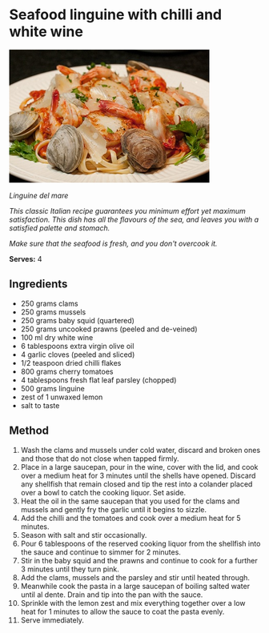 # Seafood linguine with chilli and white wine

![Name](resources/shrimp-and-pasta.jpg)

*Linguine del mare*

*This classic Italian recipe guarantees you minimum effort yet maximum satisfaction. This dish has all the flavours of the sea, and leaves you with a satisfied palette and stomach.*

*Make sure that the seafood is fresh, and you don't overcook it.*

**Serves:** 4

## Ingredients
- 250 grams clams
- 250 grams mussels
- 250 grams baby squid (quartered)
- 250 grams uncooked prawns (peeled and de-veined)
- 100 ml dry white wine
- 6 tablespoons extra virgin olive oil
- 4 garlic cloves (peeled and sliced)
- 1/2 teaspoon dried chilli flakes
- 800 grams cherry tomatoes
- 4 tablespoons fresh flat leaf parsley (chopped)
- 500 grams linguine
- zest of 1 unwaxed lemon
- salt to taste

## Method
1. Wash the clams and mussels under cold water, discard and broken ones and those that do not close when tapped firmly.
1. Place in a large saucepan, pour in the wine, cover with the lid, and cook over a medium heat for 3 minutes until the shells have opened. Discard any shellfish that remain closed and tip the rest into a colander placed over a bowl to catch the cooking liquor. Set aside.
1. Heat the oil in the same saucepan that you used for the clams and mussels and gently fry the garlic until it begins to sizzle.
1. Add the chilli and the tomatoes and cook over a medium heat for 5 minutes.
1. Season with salt and stir occasionally.
1. Pour 6 tablespoons of the reserved cooking liquor from the shellfish into the sauce and continue to simmer for 2 minutes.
1. Stir in the baby squid and the prawns and continue to cook for a further 3 minutes until they turn pink.
1. Add the clams, mussels and the parsley and stir until heated through.
1. Meanwhile cook the pasta in a large saucepan of boiling salted water until al dente. Drain and tip into the pan with the sauce.
1. Sprinkle with the lemon zest and mix everything together over a low heat for 1 minutes to allow the sauce to coat the pasta evenly.
1. Serve immediately.
